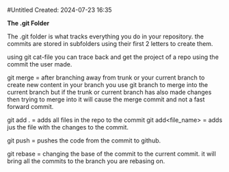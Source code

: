 #Untitled
Created: 2024-07-23 16:35

**The .git Folder**

The .git folder is what tracks everything you do in your repository. 
the commits are stored in subfolders using their first 2 letters to create them. 

using git cat-file <commit SHA> you can trace back and get the project of a repo using the commit the user made.

git merge = after branching away from trunk or your current branch to create new content in your branch you use git branch <source branch> to merge into the current branch
but if the trunk or current branch has also made changes then trying to merge into it will cause the merge commit and not a fast forward commit. 

git add . = adds all files in the repo to the commit 
git add<file_name> = adds jus the file with the changes to the commit.

git push = pushes the code from the commit to github.

git rebase = changing the base of the commit to the current commit. it will bring all the commits to the branch you are rebasing on.

